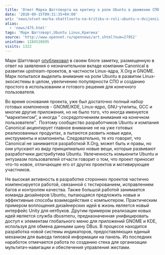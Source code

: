 ```yaml
---
title: 'Ответ Марка Шаттлворта на критику о роли Ubuntu в движении СПО'
date: '2010-09-15T09:31:35+04:00'
uri: 'news/otvet-marka-shattlvorta-na-kritiku-o-roli-ubuntu-v-dvijenii-spo'
alias: 
  - 'news/475.html'
tags: 'Марк Шаттлворт,Ubuntu Linux,Критика'
source: 'http://www.opennet.ru/opennews/art.shtml?num=27952'
unixtime: 1284528695
visits: 1322
---
```

Марк Шаттлворт [опубликовал](http://www.markshuttleworth.com/archives/517) в своем блоге заметку, размещенную в ответ на заявления о незначительном вкладе компании Canonical в развитии upstream-проектов, в частности Linux-ядра, X.Org и GNOME. Марк попытался выделить внимание на роли Ubuntu в развитии Linux-экосистемы в целом, увеличению популярности СПО и созданию простого в использовании и готового решения для конечного пользователя.

Во время основания проекта, уже был достаточно полный набор готовых компоненов - GNOME/KDE, Linux-ядро, GNU-утилиты, GCC и многие другие приложения, но не было того, что иногда именуется “маркетингом”, а иногда ” сосредоточением внимания на конечном пользователе”.  Поэтому сообщество разработчиков Ubuntu и компания Canonical акцентирует главное внимание не на уже готовых реализованных продуктах, а пытаются развить новые идеи, инструменты и компоненты. Следовательно, те кто говорит, что Canonical не занимается разработкой X.Org, может быть и правы, но они упускают из виду принципиально новые вещи, которые развивают разработчики дистрибутива Ubuntu. Увлеченность комьюнити Ubuntu и энтузиазм пользователей отчасти говорит о том, что проект приносит что-то новое, отличающее его от других проектов и мотивирующее участников.

Не высокая активность в разработке сторонних проектов частично компенсируется работой, связанной с тестированием, исправлением багов и контролем качества. Также большой работой занимается команда дизайнеров Ubuntu, пытающаяся предложить новые и эффективные способы взаимодействия с компьютером. Практическим примером воплощения дизайнерских идей в жизнь является новый интерфейс Unity для нетбуков. Другим примером реализации новых идей является служба dbusmenu, предназначенная унифицировать доступ к элементам глобального меню для приложений GNOME и KDE, используя для обмена данными шину DBus. В процессе находится разработка новой системы индикаторов, предоставляющих единый механизм для вывода типовой информации на панель. Из последних наработок отмечается работа по созданию стека для организации мультитач-навигации и обеспечения управления жестами.
